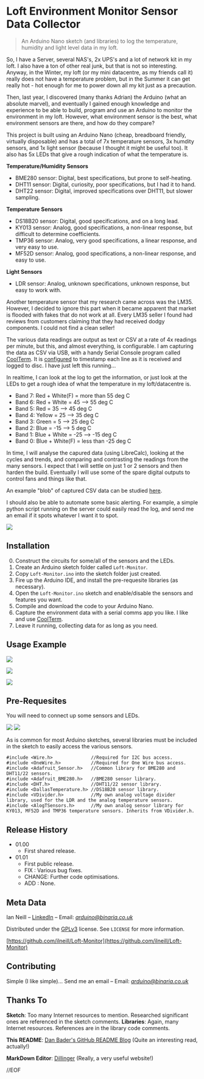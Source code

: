 # Loft Environment Monitor Sensor Data Collector
> An Arduino Nano sketch (and libraries) to log the temperature, humidity and light level data in my loft.

So, I have a Server, several NAS's, 2x UPS's and a lot of network kit in my loft. I also have a ton of other real junk, but that is not so interesting. Anyway, in the Winter, my loft (or my mini datacentre, as my friends call it) really does not have a temperature problem, but in the Summer it can get really hot - hot enough for me to power down all my kit just as a precaution.

Then, last year, I discovered (many thanks Adrian) the Arduino (what an absolute marvel), and eventually I gained enough knowledge and experience to be able to build, program and use an Arduino to monitor the environment in my loft. However, what environment sensor is the best, what environment sensors are there, and how do they compare?

This project is built using an Arduino Nano (cheap, breadboard friendly, virtually disposable) and has a total of 7x temperature sensors, 3x humdity sensors, and 1x light sensor (because I thought it might be useful too). It also has 5x LEDs that give a rough indication of what the temperature is.

**Temperature/Humidity Sensors**
- BME280 sensor: Digital, best specifications, but prone to self-heating.
- DHT11 sensor: Digital, curiosity, poor specifications, but I had it to hand.
- DHT22 sensor: Digital, improved specifications over DHT11, but slower sampling.

**Temperature Sensors**
- DS18B20 sensor: Digital, good specifications, and on a long lead.
- KY013 sensor: Analog, good specifications, a non-linear response, but difficult to determine coefficients.
- TMP36 sensor: Analog, very good specifications, a linear response, and very easy to use.
- MF52D sensor: Analog, good specifications, a non-linear response, and easy to use.

**Light Sensors**
- LDR sensor: Analog, unknown specifications, unknown response, but easy to work with.

Another temperature sensor that my research came across was the LM35. However, I decided to ignore this part when it became apparent that market is flooded with fakes that do not work at all. Every LM35 seller I found had reviews from customers claiming that they had received dodgy components. I could not find a clean seller!

The various data readings are output as text or CSV at a rate of 4x readings per minute, but this, and almost everything, is configurable. I am capturing the data as CSV via USB, with a handy Serial Console program called [CoolTerm](http://freeware.the-meiers.org/). It is [configured](ComPort4.stc) to timestamp each line as it is received and logged to disc. I have just left this running...

In realtime, I can look at the log to get the information, or just look at the LEDs to get a rough idea of what the temperature in my loft/datacentre is.

- Band 7: Red + White(F) = more than 55 deg C
- Band 6: Red + White = 45 --> 55 deg C
- Band 5: Red = 35 --> 45 deg C
- Band 4: Yellow = 25 --> 35 deg C
- Band 3: Green = 5 --> 25 deg C
- Band 2: Blue = -15 --> 5 deg C
- Band 1: Blue + White = -25 --> -15 deg C
- Band 0: Blue + White(F) = less than -25 deg C

In time, I will analyse the capured data (using LibreCalc), looking at the cycles and trends, and comparing and contrasting the readings from the many sensors. I expect that I will settle on just 1 or 2 sensors and then harden the build. Eventually I will use some of the spare digital outputs to control fans and things like that.

An example "blob" of captured CSV data can be studied [here](LoftMon20210111-1.csv).

I should also be able to automate some basic alerting. For example, a simple python script running on the server could easily read the log, and send me an email if it spots whatever I want it to spot.

![](My-Loft-Environment-Monitor.png)

## Installation
0. Construct the circuits for some/all of the sensors and the LEDs.
1. Create an Arduino sketch folder called ``Loft-Monitor``.
2. Copy ``Loft-Monitor.ino`` into the sketch folder just created.
3. Fire up the Arduino IDE, and install the pre-requesite libraries (as necessary).
4. Open the ``Loft-Monitor.ino`` sketch and enable/disable the sensors and features you want.
5. Compile and download the code to your Arduino Nano.
6. Capture the environment data with a serial comms app you like. I like and use [CoolTerm](http://freeware.the-meiers.org/).
7. Leave it running, collecting data for as long as you need.

## Usage Example
![](Loft-Monitor-v101-CompileDownload.png)

![](SerialMon-TestDataDisplay.png)

![](CoolTerm-DataCapture.png)

## Pre-Requesites
You will need to connect up some sensors and LEDs.

![](Loft-Monitor-CircuitsP1.png)
![](Loft-Monitor-CircuitsP2.png)

As is common for most Arduino sketches, several libraries must be included in the sketch to easily access the various sensors.

```
#include <Wire.h>              //Required for I2C bus access.
#include <OneWire.h>           //Required for One Wire bus access.
#include <Adafruit_Sensor.h>   //Common library for BME280 and DHT11/22 sensors.
#include <Adafruit_BME280.h>   //BME280 sensor library.
#include <DHT.h>               //DHT11/22 sensor library.
#include <DallasTemperature.h> //DS18B20 sensor library.
#include <VDivider.h>          //My own analog voltage divider library, used for the LDR and the analog temperature sensors.
#include <AlogTSensors.h>      //My own analog sensor library for KY013, MF52D and TMP36 temperature sensors. Inherits from VDivider.h.
```

## Release History
* 01.00
    * First shared release.
* 01.01
    * First public release.
    * FIX : Various bug fixes.
    * CHANGE: Further code optimisations.
    * ADD : None.

## Meta Data
Ian Neill – [LinkedIn](https://www.linkedin.com/in/ianneill/) – Email: *arduino@binaria.co.uk*

Distributed under the [GPLv3](license.txt) license. See ``LICENSE`` for more information.

[https://github.com/ilneill/Loft-Monitor](https://github.com/ilneill/Loft-Monitor)

## Contributing
Simple (I like simple)... Send me an email – Email: *arduino@binaria.co.uk*

## Thanks To
**Sketch**: Too many Internet resources to mention. Researched significant ones are referenced in the sketch comments.
**Libraries**: Again, many Internet resources. References are in the library code comments.

**This README**: [Dan Bader's GitHub README Blog](https://dbader.org/blog/write-a-great-readme-for-your-github-project) (Quite an interesting read, actually!)

**MarkDown Editor**: [Dillinger](https://dillinger.io/) (Really, a very useful website!)

//EOF
